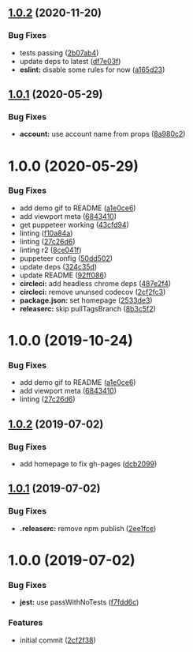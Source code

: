 ## [1.0.2](https://github.com/etclabscore/sig.tools-test-dapp/compare/1.0.1...1.0.2) (2020-11-20)


### Bug Fixes

* tests passing ([2b07ab4](https://github.com/etclabscore/sig.tools-test-dapp/commit/2b07ab405bc8ac14483975c377461d9ff3129156))
* update deps to latest ([df7e03f](https://github.com/etclabscore/sig.tools-test-dapp/commit/df7e03ffd5a34f1ed5441a00d31fdb825b22a029))
* **eslint:** disable some rules for now ([a165d23](https://github.com/etclabscore/sig.tools-test-dapp/commit/a165d23d6ab354d211309856067e2d37abf46cd1))

## [1.0.1](https://github.com/etclabscore/sig.tools-test-dapp/compare/1.0.0...1.0.1) (2020-05-29)


### Bug Fixes

* **account:** use account name from props ([8a980c2](https://github.com/etclabscore/sig.tools-test-dapp/commit/8a980c2471bac638fa948ec1f0805c27b3214396))

# 1.0.0 (2020-05-29)


### Bug Fixes

* add demo gif to README ([a1e0ce6](https://github.com/etclabscore/sig.tools-test-dapp/commit/a1e0ce6dd7c0d44e46e41faaf52b7e45b8623ce9))
* add viewport meta ([6843410](https://github.com/etclabscore/sig.tools-test-dapp/commit/68434105895ea915c3aa4204c8827801d3a5d7bc))
* get puppeteer working ([43cfd94](https://github.com/etclabscore/sig.tools-test-dapp/commit/43cfd94b92e09d0fa47c7cab1dede3eacba72a70))
* linting ([f10a84a](https://github.com/etclabscore/sig.tools-test-dapp/commit/f10a84a7b9c021a9573319b4444ac9b4baec2a6a))
* linting ([27c26d6](https://github.com/etclabscore/sig.tools-test-dapp/commit/27c26d6fa744910a0c53789b0f020a7870053925))
* linting r2 ([8ce041f](https://github.com/etclabscore/sig.tools-test-dapp/commit/8ce041f16a522e74d0aface886951c55e23bbbfd))
* puppeteer config ([50dd502](https://github.com/etclabscore/sig.tools-test-dapp/commit/50dd5020295a4b03583516ab3634ac23ce4aed87))
* update deps ([324c35d](https://github.com/etclabscore/sig.tools-test-dapp/commit/324c35d929575b8227b9ec469fb7138004899cad))
* update README ([92ff086](https://github.com/etclabscore/sig.tools-test-dapp/commit/92ff086a05002746fe0794b347a37694cedd192b))
* **circleci:** add headless chrome deps ([487e2f4](https://github.com/etclabscore/sig.tools-test-dapp/commit/487e2f4abcfa387910726c4d83b31ec88d3e188b))
* **circleci:** remove ununsed codecov ([2cf2fc3](https://github.com/etclabscore/sig.tools-test-dapp/commit/2cf2fc31dae0cc2b51ff01e5958ec03056a3dc1c))
* **package.json:** set homepage ([2533de3](https://github.com/etclabscore/sig.tools-test-dapp/commit/2533de383d0f64c0ad326117480c3a636226d439))
* **releaserc:** skip pullTagsBranch ([8b3c5f2](https://github.com/etclabscore/sig.tools-test-dapp/commit/8b3c5f29f6e144e5fe0013dd8e75042b7de0329c))

# 1.0.0 (2019-10-24)


### Bug Fixes

* add demo gif to README ([a1e0ce6](https://github.com/etclabscore/pristine-typescript-react-material-ui/commit/a1e0ce6dd7c0d44e46e41faaf52b7e45b8623ce9))
* add viewport meta ([6843410](https://github.com/etclabscore/pristine-typescript-react-material-ui/commit/68434105895ea915c3aa4204c8827801d3a5d7bc))
* linting ([27c26d6](https://github.com/etclabscore/pristine-typescript-react-material-ui/commit/27c26d6fa744910a0c53789b0f020a7870053925))

## [1.0.2](https://github.com/etclabscore/pristine-typescript-react/compare/1.0.1...1.0.2) (2019-07-02)


### Bug Fixes

* add homepage to fix gh-pages ([dcb2099](https://github.com/etclabscore/pristine-typescript-react/commit/dcb2099))

## [1.0.1](https://github.com/etclabscore/pristine-typescript-react/compare/1.0.0...1.0.1) (2019-07-02)


### Bug Fixes

* **.releaserc:** remove npm publish ([2ee1fce](https://github.com/etclabscore/pristine-typescript-react/commit/2ee1fce))

# 1.0.0 (2019-07-02)


### Bug Fixes

* **jest:** use passWithNoTests ([f7fdd6c](https://github.com/etclabscore/pristine-typescript-react/commit/f7fdd6c))


### Features

* initial commit ([2cf2f38](https://github.com/etclabscore/pristine-typescript-react/commit/2cf2f38))
